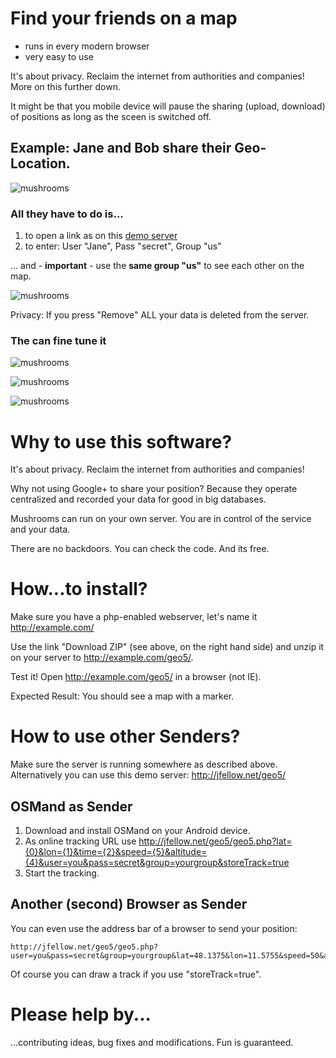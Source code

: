 # Find your friends on a map

* runs in every modern browser
* very easy to use

It's about privacy. Reclaim the internet from authorities and companies! More on this further down.

It might be that you mobile device will pause the sharing (upload, download) of positions as long as the sceen is switched off.

## Example: Jane and Bob share their Geo-Location.

![mushrooms](doc/mushrooms.jpg)

### All they have to do is...

1. to open a link as on this [demo server](http://jfellow.net/geo5)
2. to enter: User "Jane", Pass "secret", Group "us"

... and - **important** - use the **same group "us"** to see each other on the map.

![mushrooms](doc/mushrooms_you.jpg)

Privacy: If you press "Remove" ALL your data is deleted from the server.

### The can fine tune it

![mushrooms](doc/mushrooms_positions.jpg)

![mushrooms](doc/mushrooms_share.jpg)

![mushrooms](doc/mushrooms_settings.jpg)

# Why to use this software?

It's about privacy. Reclaim the internet from authorities and companies!

Why not using Google+ to share your position?
Because they operate centralized and recorded your data for good in big databases.

Mushrooms can run on your own server. You are in control of the service and your data.

There are no backdoors. You can check the code.
And its free.

# How...to install?

Make sure you have a php-enabled webserver, let's name it http://example.com/

Use the link "Download ZIP" (see above, on the right hand side) and unzip it on your server to http://example.com/geo5/.

Test it! Open http://example.com/geo5/ in a browser (not IE).

Expected Result: You should see a map with a marker.

# How to use other Senders?

Make sure the server is running somewhere as described above.
Alternatively you can use this demo server: http://jfellow.net/geo5/


## OSMand as Sender

1. Download and install OSMand on your Android device.
2. As online tracking URL use http://jfellow.net/geo5/geo5.php?lat={0}&lon={1}&time={2}&speed={5}&altitude={4}&user=you&pass=secret&group=yourgroup&storeTrack=true
3. Start the tracking.

## Another (second) Browser as Sender

You can even use the address bar of a browser to send your position:

    http://jfellow.net/geo5/geo5.php?user=you&pass=secret&group=yourgroup&lat=48.1375&lon=11.5755&speed=50&altitude=530.75&accuracy=18&time=1378655632757&storeTrack=false

Of course you can draw a track if you use "storeTrack=true".

#  Please help by...

...contributing ideas, bug fixes and modifications. Fun is guaranteed.

    